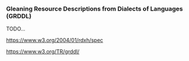 ### Gleaning Resource Descriptions from Dialects of Languages (GRDDL)

TODO...

https://www.w3.org/2004/01/rdxh/spec

https://www.w3.org/TR/grddl/

